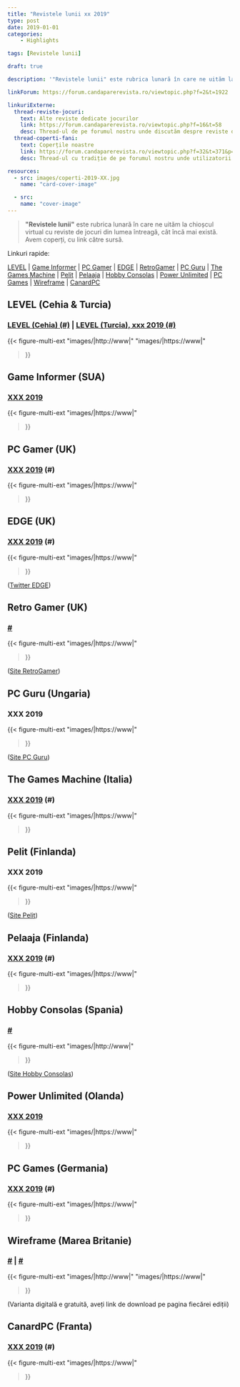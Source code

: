 ```yaml
---
title: "Revistele lunii xx 2019"
type: post
date: 2019-01-01
categories:
    - Highlights

tags: [Revistele lunii]

draft: true

description: '"Revistele lunii" este rubrica lunară în care ne uităm la chioșcul virtual cu reviste de jocuri din lumea întreagă, cât încă mai există. Avem coperți, cu link către sursă.'

linkForum: https://forum.candaparerevista.ro/viewtopic.php?f=2&t=1922

linkuriExterne:
  thread-reviste-jocuri:
    text: Alte reviste dedicate jocurilor
    link: https://forum.candaparerevista.ro/viewtopic.php?f=16&t=58
    desc: Thread-ul de pe forumul nostru unde discutăm despre reviste de jocuri
  thread-coperti-fani:
    text: Coperțile noastre
    link: https://forum.candaparerevista.ro/viewtopic.php?f=32&t=371&p=7346
    desc: Thread-ul cu tradiție de pe forumul nostru unde utilizatorii își creează propriile coperți de reviste

resources:
  - src: images/coperti-2019-XX.jpg
    name: "card-cover-image"

  - src:
    name: "cover-image"
---
```


> **"Revistele lunii"** este rubrica lunară în care ne uităm la chioșcul virtual cu reviste de jocuri din lumea întreagă, cât încă mai există. Avem coperți, cu link către sursă.

Linkuri rapide:

[LEVEL](#level) | [Game Informer](#game-informer-sua) | [PC Gamer](#pc-gamer-uk) | [EDGE](#edge-uk) | [RetroGamer](#retro-gamer-uk) | [PC Guru](#pc-guru-ungaria) | [The Games Machine](#the-games-machine-italia) | [Pelit](#pelit-finlanda) | [Pelaaja](#pelaaja-finlanda) | [Hobby Consolas](#hobby-consolas-spania) | [Power Unlimited](#power-unlimited-olanda) | [PC Games](#pc-games-germania) | [Wireframe](#wireframe-marea-britanie) | [CanardPC](#canardpc-franta)

## LEVEL (Cehia & Turcia)

### [LEVEL (Cehia) (#)](http://www) | [LEVEL (Turcia), xxx 2019 (#)](https://www)

{{< figure-multi-ext
    "images/|http://www|"
    "images/|https://www|"
>}}

## Game Informer (SUA)

### [XXX 2019](https://www)

{{< figure-multi-ext
    "images/|https://www|"
>}}

## PC Gamer (UK)

### [XXX 2019](https://www) (#)

{{< figure-multi-ext
    "images/|https://www|"
>}}

## EDGE (UK)

### [XXX 2019](https://www) (#)

{{< figure-multi-ext
    "images/|https://www|"
>}}

([Twitter EDGE](https://twitter.com/edgeonline/))

## Retro Gamer (UK)

### [#](https://www)

{{< figure-multi-ext
    "images/|https://www|"
>}}

([Site RetroGamer](https://www.retrogamer.net/))

## PC Guru (Ungaria)

### XXX 2019

{{< figure-multi-ext
    "images/|https://www|"
>}}

([Site PC Guru](https://www.pcguru.hu/magazin))

## The Games Machine (Italia)

### [XXX 2019](https://www) (#)

{{< figure-multi-ext
    "images/|https://www|"
>}}

## Pelit (Finlanda)

### XXX 2019

{{< figure-multi-ext
    "images/|https://www|"
>}}

([Site Pelit](https://www.pelit.fi/))

## Pelaaja (Finlanda)

### [XXX 2019](https://www) (#)

{{< figure-multi-ext
    "images/|https://www|"
>}}

## Hobby Consolas (Spania)

### [#](http://www)

{{< figure-multi-ext
    "images/|http://www|"
>}}

([Site Hobby Consolas](https://www.hobbyconsolas.com/))

## Power Unlimited (Olanda)

### [XXX 2019](https://www)

{{< figure-multi-ext
    "images/|https://www|"
>}}

## PC Games (Germania)

### [XXX 2019](http://www) (#)

{{< figure-multi-ext
    "images/|https://www|"
>}}

## Wireframe (Marea Britanie)

### [#](https://www) | [#](https://www)

{{< figure-multi-ext
    "images/|http://www|"
    "images/|https://www|"
>}}

(Varianta digitală e gratuită, aveți link de download pe pagina fiecărei ediții)

## CanardPC (Franta)

### [XXX 2019](http://www) (#)

{{< figure-multi-ext
    "images/|https://www|"
>}}